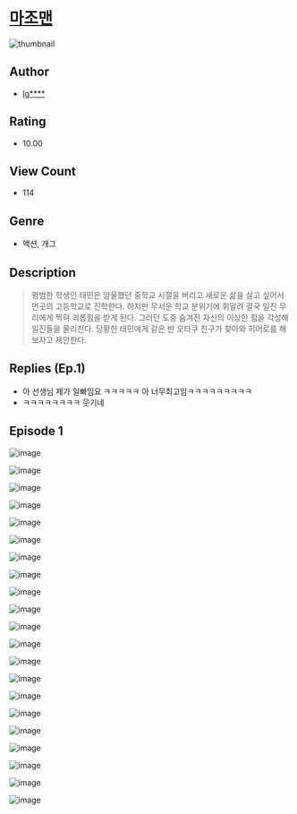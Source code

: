 # [마조맨](https://comic.naver.com/challenge/list?titleId=811306)
![thumbnail](https://image-comic.pstatic.net/user_contents_data/challenge_comic/2023/05/25/upload_7364573302257563748_480x623.jpeg)

## Author
- [lg****](https://comic.naver.com/artistTitle?id=367282)

## Rating
- 10.00

## View Count
- 114

## Genre
- 액션, 개그

## Description
> 평범한 학생인 태민은 암울했던 중학교 시절을 버리고 새로운 삶을 살고 싶어서 먼곳의 고등학교로 진학한다. 하지만 무서운 학교 분위기에 휘말려 결국 일진 무리에게 찍혀 괴롭힘을 받게 된다. 그러던 도중 숨겨진 자신의 이상한 힘을 각성해 일진들을 물리친다. 당황한 태민에게 같은 반 오타쿠 친구가 찾아와 히어로를 해보자고 제안한다.

## Replies (Ep.1)
- 아 선생님 제가 일빠임요 ㅋㅋㅋㅋㅋ 아 너무최고임ㅋㅋㅋㅋㅋㅋㅋㅋㅋ
- ㅋㅋㅋㅋㅋㅋㅋㅋ 웃기네

## Episode 1
![image](https://image-comic.pstatic.net/user_contents_data/challenge_comic/2023/05/25/367282/upload_3688510097776338277.jpeg)

![image](https://image-comic.pstatic.net/user_contents_data/challenge_comic/2023/05/25/367282/upload_3618986684867490615.jpeg)

![image](https://image-comic.pstatic.net/user_contents_data/challenge_comic/2023/05/25/367282/upload_7220458998942021687.jpeg)

![image](https://image-comic.pstatic.net/user_contents_data/challenge_comic/2023/05/25/367282/upload_3978760269017134177.jpeg)

![image](https://image-comic.pstatic.net/user_contents_data/challenge_comic/2023/05/25/367282/upload_3689117943153898294.jpeg)

![image](https://image-comic.pstatic.net/user_contents_data/challenge_comic/2023/05/25/367282/upload_7306071565567079782.jpeg)

![image](https://image-comic.pstatic.net/user_contents_data/challenge_comic/2023/05/25/367282/upload_7076339412872868657.jpeg)

![image](https://image-comic.pstatic.net/user_contents_data/challenge_comic/2023/05/25/367282/upload_7075774263896453176.jpeg)

![image](https://image-comic.pstatic.net/user_contents_data/challenge_comic/2023/05/25/367282/upload_7233399168455553122.jpeg)

![image](https://image-comic.pstatic.net/user_contents_data/challenge_comic/2023/05/25/367282/upload_3978192706336284983.jpeg)

![image](https://image-comic.pstatic.net/user_contents_data/challenge_comic/2023/05/25/367282/upload_7364564506933147190.jpeg)

![image](https://image-comic.pstatic.net/user_contents_data/challenge_comic/2023/05/25/367282/upload_7364009059582751286.jpeg)

![image](https://image-comic.pstatic.net/user_contents_data/challenge_comic/2023/05/25/367282/upload_3833465300703601203.jpeg)

![image](https://image-comic.pstatic.net/user_contents_data/challenge_comic/2023/05/25/367282/upload_3702632036211896417.jpeg)

![image](https://image-comic.pstatic.net/user_contents_data/challenge_comic/2023/05/25/367282/upload_3978192735645688933.jpeg)

![image](https://image-comic.pstatic.net/user_contents_data/challenge_comic/2023/05/25/367282/upload_4050205258280415537.jpeg)

![image](https://image-comic.pstatic.net/user_contents_data/challenge_comic/2023/05/25/367282/upload_7005176834923193956.jpeg)

![image](https://image-comic.pstatic.net/user_contents_data/challenge_comic/2023/05/25/367282/upload_3762866774969967201.jpeg)

![image](https://image-comic.pstatic.net/user_contents_data/challenge_comic/2023/05/25/367282/upload_7292794773750309476.jpeg)

![image](https://image-comic.pstatic.net/user_contents_data/challenge_comic/2023/05/25/367282/upload_3760842385051169380.jpeg)

![image](https://image-comic.pstatic.net/user_contents_data/challenge_comic/2023/05/25/367282/upload_7089567658688276018.jpeg)
